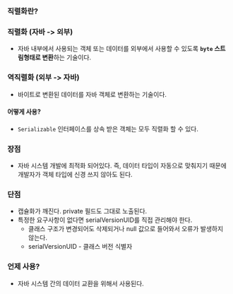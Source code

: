 
### 직렬화란?

### 직렬화 (자바 -> 외부) 
- 자바 내부에서 사용되는 객체 또는 데이터를 외부에서 사용할 수 있도록 **`byte` 스트림형태로 변환**하는 기술이다.

### 역직렬화 (외부 -> 자바)
- 바이트로 변환된 데이터를 자바 객체로 변환하는 기술이다.

#### 어떻게 사용?
- `Serializable` 인터페이스를 상속 받은 객체는 모두 직렬화 할 수 있다.

### 장점
- 자바 시스템 개발에 최적화 되어있다. 즉, 데이터 타입이 자동으로 맞춰지기 때문에 개발자가 객체 타입에 신경 쓰지 않아도 된다.
### 단점
- 캡슐화가 깨진다. private 필드도 그대로 노출된다.
- 특정한 요구사항이 없다면 serialVersionUID를 직접 관리해야 한다.
	- 클래스 구조가 변경되어도 삭제되거나 null 값으로 들어와서 오류가 발생하지 않는다.
	- serialVersionUID - 클래스 버전 식별자


### 언제 사용?
- 자바 시스템 간의 데이터 교환을 위해서 사용된다.